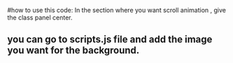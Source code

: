 #how to use this code:
In the section where you want scroll animation , give the class panel center.

## you can go to scripts.js file and add the image you want for the background.
